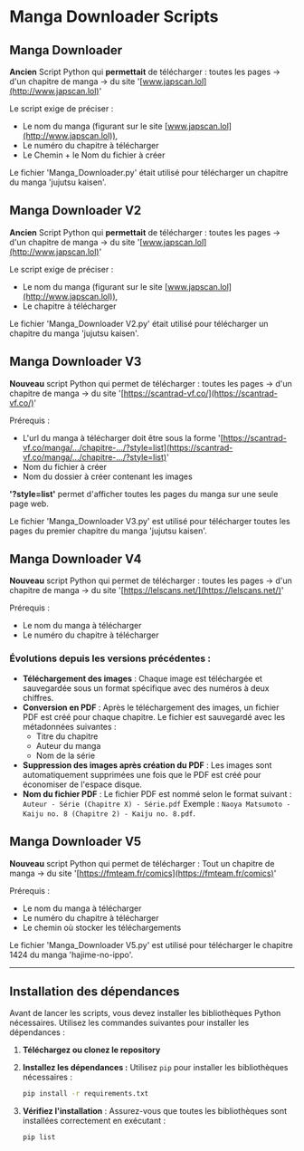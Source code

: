 # Manga Downloader Scripts

## Manga Downloader

**Ancien** Script Python qui **permettait** de télécharger : toutes les pages -> d'un chapitre de manga -> du site '[www.japscan.lol](http://www.japscan.lol)'

Le script exige de préciser :

* Le nom du manga (figurant sur le site [www.japscan.lol](http://www.japscan.lol)),
* Le numéro du chapitre à télécharger
* Le Chemin + le Nom du fichier à créer

Le fichier 'Manga_Downloader.py' était utilisé pour télécharger un chapitre du manga 'jujutsu kaisen'.

## Manga Downloader V2

**Ancien** Script Python qui **permettait** de télécharger : toutes les pages -> d'un chapitre de manga -> du site '[www.japscan.lol](http://www.japscan.lol)'

Le script exige de préciser :

* Le nom du manga (figurant sur le site [www.japscan.lol](http://www.japscan.lol)),
* Le chapitre à télécharger

Le fichier 'Manga_Downloader V2.py' était utilisé pour télécharger un chapitre du manga 'jujutsu kaisen'.

## Manga Downloader V3

**Nouveau** script Python qui permet de télécharger : toutes les pages -> d'un chapitre de manga -> du site '[https://scantrad-vf.co/](https://scantrad-vf.co/)'

Prérequis :

* L'url du manga à télécharger doit être sous la forme '[https://scantrad-vf.co/manga/.../chapitre-.../?style=list](https://scantrad-vf.co/manga/.../chapitre-.../?style=list)'
* Nom du fichier à créer
* Nom du dossier à créer contenant les images

**'?style=list'** permet d'afficher toutes les pages du manga sur une seule page web.

Le fichier 'Manga_Downloader V3.py' est utilisé pour télécharger toutes les pages du premier chapitre du manga 'jujutsu kaisen'.

## Manga Downloader V4

**Nouveau** script Python qui permet de télécharger : toutes les pages -> d'un chapitre de manga -> du site '[https://lelscans.net/](https://lelscans.net/)'

Prérequis :

* Le nom du manga à télécharger
* Le numéro du chapitre à télécharger

### Évolutions depuis les versions précédentes :

* **Téléchargement des images** : Chaque image est téléchargée et sauvegardée sous un format spécifique avec des numéros à deux chiffres.
* **Conversion en PDF** : Après le téléchargement des images, un fichier PDF est créé pour chaque chapitre. Le fichier est sauvegardé avec les métadonnées suivantes :
  * Titre du chapitre
  * Auteur du manga
  * Nom de la série
* **Suppression des images après création du PDF** : Les images sont automatiquement supprimées une fois que le PDF est créé pour économiser de l'espace disque.
* **Nom du fichier PDF** : Le fichier PDF est nommé selon le format suivant :
  `Auteur - Série (Chapitre X) - Série.pdf`
  Exemple : `Naoya Matsumoto - Kaiju no. 8 (Chapitre 2) - Kaiju no. 8.pdf`.

## Manga Downloader V5

**Nouveau** script Python qui permet de télécharger : Tout un chapitre de manga -> du site '[https://fmteam.fr/comics](https://fmteam.fr/comics)'

Prérequis :

* Le nom du manga à télécharger
* Le numéro du chapitre à télécharger
* Le chemin où stocker les téléchargements

Le fichier 'Manga_Downloader V5.py' est utilisé pour télécharger le chapitre 1424 du manga 'hajime-no-ippo'.

---

## Installation des dépendances

Avant de lancer les scripts, vous devez installer les bibliothèques Python nécessaires. Utilisez les commandes suivantes pour installer les dépendances :

1. **Téléchargez ou clonez le repository**
2. **Installez les dépendances :**
   Utilisez `pip` pour installer les bibliothèques nécessaires :

   ```bash
   pip install -r requirements.txt
   ```
3. **Vérifiez l'installation** :
   Assurez-vous que toutes les bibliothèques sont installées correctement en exécutant :

   ```bash
   pip list
   ```
